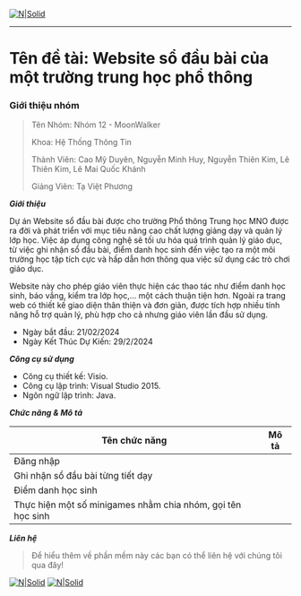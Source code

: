 
[![N|Solid](https://i.imgur.com/co6SMdm.png)](https://www.uit.edu.vn/)

---
# Tên đề tài: Website sổ đầu bài của một trường  trung học phổ thông

### Giới thiệu nhóm

><p>Tên Nhóm: Nhóm 12 - MoonWalker </p>
><p>Khoa: Hệ Thống Thông Tin</p>
><p>Thành Viên: Cao Mỹ Duyên, Nguyễn Minh Huy, Nguyễn Thiên Kim, Lê Thiên Kim, Lê Mai Quốc Khánh </p>
><p>Giảng Viên: Tạ Việt Phương </p>

_**Giới thiệu**_
  
Dự án Website sổ đầu bài được cho trường Phổ thông Trung học MNO được ra đời và phát triển với mục tiêu nâng cao chất lượng giảng dạy và quản lý lớp học. Việc áp dụng công nghệ sẽ tối ưu hóa quá trình quản lý giáo dục, từ việc ghi nhận sổ đầu bài, điểm danh học sinh đến việc tạo ra một môi trường học tập tích cực và hấp dẫn hơn thông qua việc sử dụng các trò chơi giáo dục. 

Website này cho phép giáo viên thực hiện các thao tác như điểm danh học sinh, báo vắng, kiểm tra lớp học,... một cách thuận tiện hơn. Ngoài ra trang web có thiết kế giao diện thân thiện và đơn giản, được tích hợp nhiều tính năng hỗ trợ quản lý, phù hợp cho cả nhưng giáo viên lần đầu sử dụng.

 - Ngày bắt đầu: 21/02/2024
 - Ngày Kết Thúc Dự Kiến: 29/2/2024

_**Công cụ sử dụng**_
 - Công cụ thiết kế: Visio.
 - Công cụ lập trình: Visual Studio 2015.
 - Ngôn ngữ lập trình: Java.

_**Chức năng & Mô tả**_

  Tên chức năng |  Mô tả
   ---|---
   Đăng nhập |
   Ghi nhận sổ đầu bài từng tiết dạy |
   Điểm danh học sinh |
   Thực hiện một số minigames nhằm chia nhóm, gọi tên học sinh  |

_**Liên hệ**_
>Để hiểu thêm về phần mềm này các bạn có thể liên hệ với chúng tôi qua đây!

[![N|Solid](https://i.imgur.com/JxnaEYA.png)](https://plus.google.com/u/0/117415934508332145149) [![N|Solid](https://i.imgur.com/sO4jd9m.png)](https://www.facebook.com/thoaidev)



         



